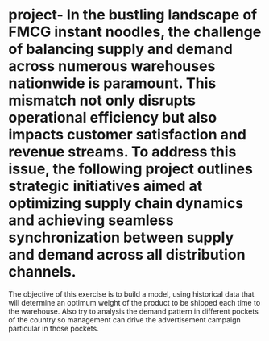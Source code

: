 # project-  In the bustling landscape of FMCG instant noodles, the challenge of balancing supply and demand across numerous warehouses nationwide is paramount. This mismatch not only disrupts operational efficiency but also impacts customer satisfaction and revenue streams. To address this issue, the following project outlines strategic initiatives aimed at optimizing supply chain dynamics and achieving seamless synchronization between supply and demand across all distribution channels.

The objective of this exercise is to build a model, using historical data that will determine an optimum weight of the product to be shipped each time to the warehouse. Also try to analysis the demand pattern in different pockets of the country so management can drive the advertisement campaign particular in those pockets.
